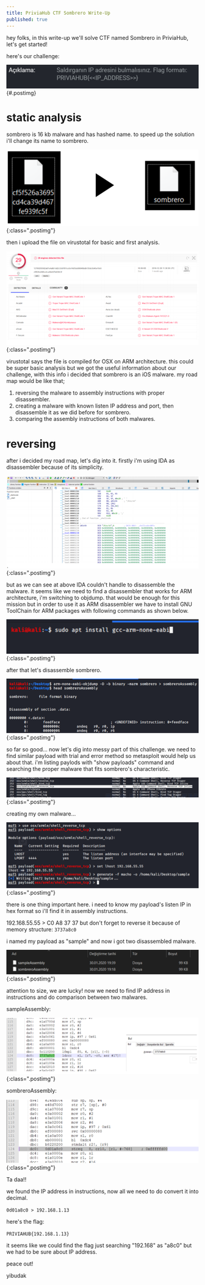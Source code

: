 ```yaml
---
title: PriviaHub CTF Sombrero Write-Up
published: true
---
```

hey folks, in this write-up we'll solve CTF named Sombrero in PriviaHub, let's get started!

here's our challenge:

![image](post_resources/sombrero/description.png){#.postimg}

# [](#header-3)static analysis

sombrero is 16 kb malware and has hashed name. to speed up the solution i'll change its name to sombrero.

![image](post_resources/sombrero/changename.png){:class=".postimg"}

then i upload the file on virustotal for basic and first analysis.

![image](post_resources/sombrero/virustotal.png){:class=".postimg"}

virustotal says the file is compiled for OSX on ARM architecture. this could be super basic analysis but we got the useful information about our challenge, with this info i decided that sombrero is an iOS malware. my road map would be like that;

1. reversing the malware to assembly instructions with proper disassembler.
1. creating a malware with known listen IP address and port, then disassemble it as we did before for sombrero.
1. comparing the assembly instructions of both malwares.

# [](#header-3)reversing

after i decided my road map, let's dig into it. firstly i'm using IDA as disassembler because of its simplicity.

![image](post_resources/sombrero/ida.png){:class=".postimg"}

but as we can see at above IDA couldn't handle to disassemble the malware. it seems like we need to find a disassembler that works for ARM architecture, i'm switching to objdump. that would be enough for this mission but in order to use it as ARM disassembler we have to install GNU ToolChain for ARM packages with following commands as shown below.

![image](post_resources/sombrero/installpackages.png){:class=".postimg"}

after that let's disassemble sombrero. 

![image](post_resources/sombrero/objdump.png){:class=".postimg"}

so far so good… now let's dig into messy part of this challenge. we need to find similar payload with trial and error method so metasploit would help us about that. i'm listing paylods with "show payloads" command and searching the proper malware that fits sombrero's characteristic.


![image](post_resources/sombrero/payload.png){:class=".postimg"}

creating my own malware…

![image](post_resources/sombrero/msfconsole.png){:class=".postimg"}

there is one thing important here. i need to know my payload's listen IP in hex format so i'll find it in assembly instructions.

192.168.55.55 > C0 A8 37 37 but don't forget to reverse it because of memory structure: `3737a8c0`

i named my payload as "sample" and now i got two disassembled malware.

![image](post_resources/sombrero/compare.png){:class=".postimg"}

attention to size, we are lucky! now we need to find IP address in instructions and do comparison between two malwares.

sampleAssembly:

![image](post_resources/sombrero/sampleassembly.png){:class=".postimg"}

sombreroAssembly:

![image](post_resources/sombrero/sombreroassembly.png){:class=".postimg"}

Ta daa!!

we found the IP address in instructions, now all we need to do convert it into decimal.

`0d01a8c0 > 192.168.1.13`

here's the flag:

`PRIVIAHUB{192.168.1.13}`

it seems like we could find the flag just searching "192.168" as "a8c0" but we had to be sure about IP address.

peace out!

yibudak